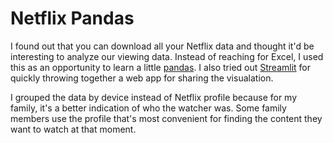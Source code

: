 # Netflix Pandas

I found out that you can download all your Netflix data and thought it'd be
interesting to analyze our viewing data.  Instead of reaching for Excel, I used
this as an opportunity to learn a little [pandas](https://pandas.pydata.org).
I also tried out [Streamlit](https://www.streamlit.io) for quickly throwing
together a web app for sharing the visualation.

I grouped the data by device instead of Netflix profile because for my family,
it's a better indication of who the watcher was.  Some family members use the
profile that's most convenient for finding the content they want to watch at
that moment.
